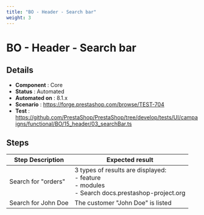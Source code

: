 ```yaml
---
title: "BO - Header - Search bar"
weight: 3
---
```


# BO - Header - Search bar
## Details
* **Component** : Core
* **Status** : Automated
* **Automated on** : 8.1.x
* **Scenario** : https://forge.prestashop.com/browse/TEST-704
* **Test** : https://github.com/PrestaShop/PrestaShop/tree/develop/tests/UI/campaigns/functional/BO/15_header/03_searchBar.ts

## Steps
| Step Description | Expected result |
| ----- | ----- |
| Search for "orders" | 3 types of results are displayed:<br> - feature<br> - modules<br> - Search docs.prestashop-project.org |
| Search for John Doe | The customer "John Doe" is listed |

